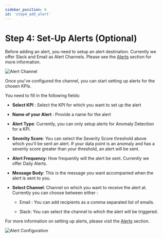 ```yaml
---
sidebar_position: 6
id: 'step4_add_alert'
---
```

# Step 4: Set-Up Alerts (Optional)

Before adding an alert, you need to setup an alert destination. Currently we offer Slack and Email as Alert Channels. Please see the 
[Alerts](/Alerts/Alert_Destination.md) section for more information.

![Alert Channel](/img/Alerts/alertschannel.png)

Once you've configured the channel, you can start setting up alerts for the chosen KPIs.

You need to fill in the following fields:

-   **Select KPI** : Select the KPI for which you want to set up the alert

-   **Name of your Alert** : Provide a name for the alert

-   **Alert Type**: Currently, you can only setup alerts for Anomaly Detection for a KPI. 

-   **Severity Score**: You can select the Severity Score threshold above which you'll be sent an alert. If your data point is an anomaly and has a severity score greater than your threshold, an alert will be sent.

-   **Alert Frequency**: How frequently will the alert be sent. Currently we offer Daily Alerts.

-   **Message Body**: This is the message you want accompanied when the alert is sent to you.

-   **Select Channel**: Channel on which you want to receive the alert at. Currently you can choose between either :

    -   Email : You can  add recipients as a comma separated list of emails.

    -   Slack: You can select the channel to which the alert will be triggered.

For more information on setting up alerts, please visit the [Alerts](/Alerts/Alert_Destination.md) section.

![Alert Configuration](/img/Alerts/alertsconfig.png)
